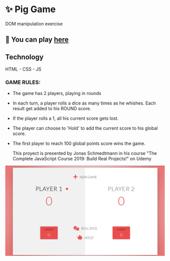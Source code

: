 # ✨  Pig Game

 DOM manipulation exercise
 
## 🎨 You can play [here](https://diegobrunetto.github.io/dice-game/)

## Technology

HTML - CSS - JS

### GAME RULES:

- The game has 2 players, playing in rounds
- In each turn, a player rolls a dice as many times as he whishes. Each result get added to his ROUND score.
- If the player rolls a 1, all his current score gets lost. 
- The player can choose to 'Hold' to add the current score to his global score.
- The first player to reach 100 global points score wins the game.

  This proyect is presented by Jonas Schmedtmann in his course "The Complete JavaScript Course 2019: Build Real Projects!" on Udemy

![](Captura%20de%20pantalla.png)
